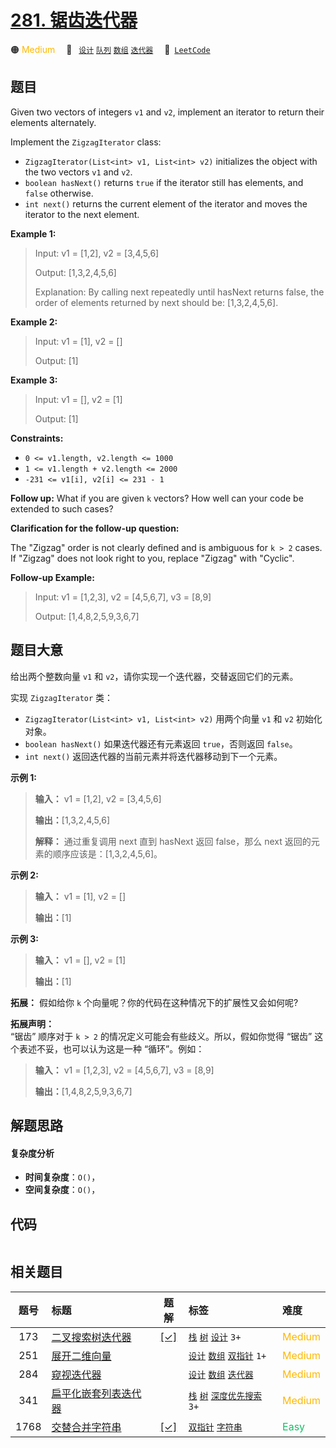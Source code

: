 # [281. 锯齿迭代器](https://leetcode.com/problems/zigzag-iterator)

🟠 <font color=#ffb800>Medium</font>&emsp; 🔖&ensp; [`设计`](/tag/design.md) [`队列`](/tag/queue.md) [`数组`](/tag/array.md) [`迭代器`](/tag/iterator.md)&emsp; 🔗&ensp;[`LeetCode`](https://leetcode.com/problems/zigzag-iterator)

## 题目

Given two vectors of integers `v1` and `v2`, implement an iterator to return
their elements alternately.

Implement the `ZigzagIterator` class:

  * `ZigzagIterator(List<int> v1, List<int> v2)` initializes the object with the two vectors `v1` and `v2`.
  * `boolean hasNext()` returns `true` if the iterator still has elements, and `false` otherwise.
  * `int next()` returns the current element of the iterator and moves the iterator to the next element.



**Example 1:**

> Input: v1 = [1,2], v2 = [3,4,5,6]
> 
> Output: [1,3,2,4,5,6]
> 
> Explanation: By calling next repeatedly until hasNext returns false, the order of elements returned by next should be: [1,3,2,4,5,6].

**Example 2:**

> Input: v1 = [1], v2 = []
> 
> Output: [1]

**Example 3:**

> Input: v1 = [], v2 = [1]
> 
> Output: [1]

**Constraints:**

  * `0 <= v1.length, v2.length <= 1000`
  * `1 <= v1.length + v2.length <= 2000`
  * `-231 <= v1[i], v2[i] <= 231 - 1`



**Follow up:** What if you are given `k` vectors? How well can your code be
extended to such cases?

**Clarification for the follow-up question:**

The "Zigzag" order is not clearly defined and is ambiguous for `k > 2` cases.
If "Zigzag" does not look right to you, replace "Zigzag" with "Cyclic".

**Follow-up Example:**

> Input: v1 = [1,2,3], v2 = [4,5,6,7], v3 = [8,9]
> 
> Output: [1,4,8,2,5,9,3,6,7]
> 
> 


## 题目大意

给出两个整数向量 `v1` 和 `v2`，请你实现一个迭代器，交替返回它们的元素。

实现 `ZigzagIterator` 类：

  * `ZigzagIterator(List<int> v1, List<int> v2)` 用两个向量 `v1` 和 `v2` 初始化对象。
  * `boolean hasNext()` 如果迭代器还有元素返回 `true`，否则返回 `false`。
  * `int next()` 返回迭代器的当前元素并将迭代器移动到下一个元素。

**示例 1:**

> 
> 
> 
> 
> 
> **输入：** v1 = [1,2], v2 = [3,4,5,6]
> 
> **输出：**[1,3,2,4,5,6]
> 
> **解释：** 通过重复调用 next 直到 hasNext 返回 false，那么 next 返回的元素的顺序应该是：[1,3,2,4,5,6]。
> 
> 

**示例 2:**

> 
> 
> 
> 
> 
> **输入：** v1 = [1], v2 = []
> 
> **输出：**[1]
> 
> 

**示例 3:**

> 
> 
> 
> 
> 
> **输入：** v1 = [], v2 = [1]
> 
> **输出：**[1]
> 
> 

**拓展：** 假如给你 `k` 个向量呢？你的代码在这种情况下的扩展性又会如何呢?

**拓展声明：**  
 “锯齿” 顺序对于 `k > 2` 的情况定义可能会有些歧义。所以，假如你觉得 “锯齿” 这个表述不妥，也可以认为这是一种 “循环”。例如：

> 
> 
> 
> 
> 
> **输入：** v1 = [1,2,3], v2 = [4,5,6,7], v3 = [8,9]
> 
> **输出：**[1,4,8,2,5,9,3,6,7]
> 
> 


## 解题思路

#### 复杂度分析

- **时间复杂度**：`O()`，
- **空间复杂度**：`O()`，

## 代码

```javascript

```

## 相关题目

<!-- prettier-ignore -->
| 题号 | 标题 | 题解 | 标签 | 难度 |
| :------: | :------ | :------: | :------ | :------ |
| 173 | [二叉搜索树迭代器](https://leetcode.com/problems/binary-search-tree-iterator) | [[✓]](/problem/0173.md) |  [`栈`](/tag/stack.md) [`树`](/tag/tree.md) [`设计`](/tag/design.md) `3+` | <font color=#ffb800>Medium</font> |
| 251 | [展开二维向量](https://leetcode.com/problems/flatten-2d-vector) |  |  [`设计`](/tag/design.md) [`数组`](/tag/array.md) [`双指针`](/tag/two-pointers.md) `1+` | <font color=#ffb800>Medium</font> |
| 284 | [窥视迭代器](https://leetcode.com/problems/peeking-iterator) |  |  [`设计`](/tag/design.md) [`数组`](/tag/array.md) [`迭代器`](/tag/iterator.md) | <font color=#ffb800>Medium</font> |
| 341 | [扁平化嵌套列表迭代器](https://leetcode.com/problems/flatten-nested-list-iterator) |  |  [`栈`](/tag/stack.md) [`树`](/tag/tree.md) [`深度优先搜索`](/tag/depth-first-search.md) `3+` | <font color=#ffb800>Medium</font> |
| 1768 | [交替合并字符串](https://leetcode.com/problems/merge-strings-alternately) | [[✓]](/problem/1768.md) |  [`双指针`](/tag/two-pointers.md) [`字符串`](/tag/string.md) | <font color=#15bd66>Easy</font> |